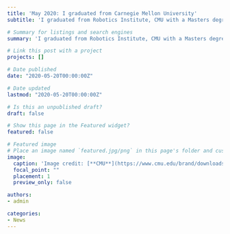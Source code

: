 ```yaml
---
title: 'May 2020: I graduated from Carnegie Mellon University'
subtitle: 'I graduated from Robotics Institute, CMU with a Masters degree in Robotic Systems Development'

# Summary for listings and search engines
summary: 'I graduated from Robotics Institute, CMU with a Masters degree in Robotic Systems Development'

# Link this post with a project
projects: []

# Date published
date: "2020-05-20T00:00:00Z"

# Date updated
lastmod: "2020-05-20T00:00:00Z"

# Is this an unpublished draft?
draft: false

# Show this page in the Featured widget?
featured: false

# Featured image
# Place an image named `featured.jpg/png` in this page's folder and customize its options here.
image:
  caption: 'Image credit: [**CMU**](https://www.cmu.edu/brand/downloads/index.html)'
  focal_point: ""
  placement: 1
  preview_only: false

authors:
- admin

categories:
- News
---
```

